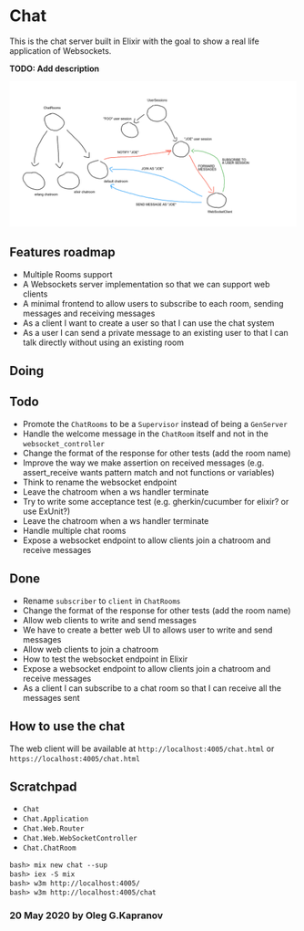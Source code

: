 # Chat

This is the chat server built in Elixir with the goal to show a
real life application of Websockets.

**TODO: Add description**

![the sketch](sketch.png?raw=true)

## Features roadmap

- Multiple Rooms support
- A Websockets server implementation so that we can support web clients
- A minimal frontend to allow users to subscribe to each room, sending
  messages and receiving messages
- As a client I want to create a user so that I can use the chat system
- As a user I can send a private message to an existing user to that I
  can talk directly without using an existing room

## Doing

## Todo

- Promote the `ChatRooms` to be a `Supervisor` instead of being a
  `GenServer`
- Handle the welcome message in the `ChatRoom` itself and not in the
  `websocket_controller`
- Change the format of the response for other tests (add the room name)
- Improve the way we make assertion on received messages (e.g.
  assert_receive wants pattern match and not functions or variables)
- Think to rename the websocket endpoint
- Leave the chatroom when a ws handler terminate
- Try to write some acceptance test (e.g. gherkin/cucumber for elixir?
  or use ExUnit?)
- Leave the chatroom when a ws handler terminate
- Handle multiple chat rooms
- Expose a websocket endpoint to allow clients join a chatroom and receive messages

## Done

- Rename `subscriber` to `client` in `ChatRooms`
- Change the format of the response for other tests (add the room name)
- Allow web clients to write and send messages
- We have to create a better web UI to allows user to write and send
  messages
- Allow web clients to join a chatroom
- How to test the websocket endpoint in Elixir
- Expose a websocket endpoint to allow clients join a chatroom and receive messages
- As a client I can subscribe to a chat room so that I can receive all the messages sent

## How to use the chat

The web client will be available at `http://localhost:4005/chat.html`
or `https://localhost:4005/chat.html`

## Scratchpad

- `Chat`
- `Chat.Application`
- `Chat.Web.Router`
- `Chat.Web.WebSocketController`
- `Chat.ChatRoom`

```
bash> mix new chat --sup
bash> iex -S mix
bash> w3m http://localhost:4005/
bash> w3m http://localhost:4005/chat
```

### 20 May 2020 by Oleg G.Kapranov
